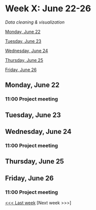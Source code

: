 # Week X: June 22-26

*Data cleaning & visualization*

[Monday, June 22](#monday-june-22)

[Tuesday, June 23](#tuesday-june-23)

[Wednesday, June 24](#wednesday-june-24)

[Thursday, June 25](#thursday-june-25)

[Friday, June 26](#friday-june-26)

## Monday, June 22

### 11:00 Project meeting

## Tuesday, June 23

## Wednesday, June 24

### 11:00 Project meeting

## Thursday, June 25

## Friday, June 26

### 11:00 Project meeting

[<<< Last week](/2-webdev.md) [Next week >>>]
